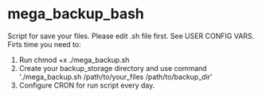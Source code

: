 # mega_backup_bash
Script for save your files.
Please edit .sh file first. See USER CONFIG VARS.
Firts time you need to:
  1. Run chmod +x ./mega_backup.sh
  2. Create your backup_storage directory and use command './mega_backup.sh /path/to/your_files /path/to/backup_dir'
  3. Configure CRON for run script every day.
